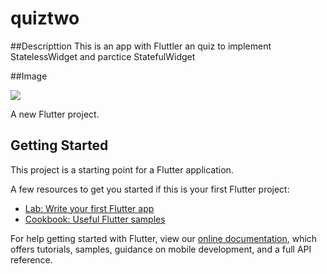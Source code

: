 # quiztwo

##Descripttion
    This is an app with Fluttler an quiz to implement StatelessWidget and parctice StatefulWidget

##Image

![](https://i.postimg.cc/RCsRNbtG/Grabaci-n-de-pantalla-2021-02-22-a-la-s-5-19-52-p-m.gif)




A new Flutter project.

## Getting Started

This project is a starting point for a Flutter application.

A few resources to get you started if this is your first Flutter project:

- [Lab: Write your first Flutter app](https://flutter.dev/docs/get-started/codelab)
- [Cookbook: Useful Flutter samples](https://flutter.dev/docs/cookbook)

For help getting started with Flutter, view our
[online documentation](https://flutter.dev/docs), which offers tutorials,
samples, guidance on mobile development, and a full API reference.
